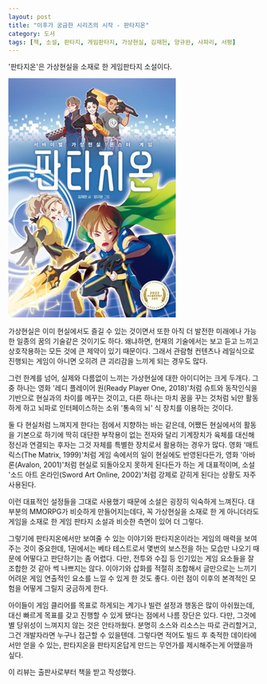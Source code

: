 ```yaml
---
layout: post
title: "이후가 궁금한 시리즈의 시작 - 판타지온"
category: 도서
tags: [책, 소설, 판타지, 게임판타지, 가상현실, 김재헌, 양규완, 사파리, 서평]
---
```


'판타지온'은
가상현실을 소재로 한 게임판타지 소설이다.

![표지](/images/fantasyon-1-book-h480.jpg)

가상현실은 이미 현실에서도 즐길 수 있는 것이면서
또한 아직 더 발전한 미래에나 가능한 일종의 꿈의 기술같은 것이기도 하다.
왜냐하면, 현재의 기술에서는 보고 듣고 느끼고 상호작용하는 모든 것에 큰 제약이 있기 때문이다.
그래서 관람형 컨텐츠나 레일식으로 진행되는 게임이 아니면 오히려 큰 괴리감을 느끼게 되는 경우도 많다.

그런 한계를 넘어, 실제와 다름없이 느끼는 가상현실에 대한 아이디어는 크게 두개다.
그 중 하나는 영화 '레디 플레이어 원(Ready Player One, 2018)'처럼 슈트와 동작인식을 기반으로 현실과의 차이를 메꾸는 것이고,
다른 하나는 마치 꿈을 꾸는 것처럼 뇌만 활동하게 하고 뇌파로 인터페이스하는 소위 '통속의 뇌' 식 장치를 이용하는 것이다.

둘 다 현실처럼 느껴지게 한다는 점에서 지향하는 바는 같은데,
어쨌든 현실에서의 활동을 기본으로 하기에 딱히 대단한 부작용이 없는 전자와 달리
기계장치가 육체를 대신해 정신과 연결되는 후자는
그것 자체를 특별한 장치로서 활용하는 경우가 많다.
영화 '매트릭스(The Matrix, 1999)'처럼 게임 속에서의 일이 현실에도 반영된다든가,
영화 '아바론(Avalon, 2001)'처럼 현실로 되돌아오지 못하게 된다든가 하는 게 대표적이며,
소설 '소드 아트 온라인(Sword Art Online, 2002)'처럼 강제로 갇히게 된다는 상황도 자주 사용된다.

이런 대표적인 설정들을 그대로 사용했기 때문에 소설은 굉장히 익숙하게 느껴진다.
대부분의 MMORPG가 비슷하게 만들어지는데다,
꼭 가상현실을 소재로 한 게 아니더라도 게임을 소재로 한 게임 판타지 소설과 비슷한 측면이 있어 더 그렇다.

그렇기에 판타지온에서만 보여줄 수 있는 이야기와
판타지온이라는 게임의 매력을 보여주는 것이 중요한데,
1권에서는 베타 테스트로서 몇번의 보스전을 하는 모습만 나오기 때문에
어떻다고 판단하기는 좀 어렵다.
다만, 전투와 수집 등 인기있는 게임 요소들을 잘 조합한 것 같아 썩 나쁘지는 않다.
이야기와 삽화를 적절히 조합해서
글만으로는 느끼기 어려운 게임 연출적인 요소를 느낄 수 있게 한 것도 좋다.
이런 점이 이후의 본격적인 모험을 어떻게 그릴지 궁금하게 한다.

아이들이 게임 클리어를 목표로 하게되는 계기나 빌런 설정과 행동은 많이 아쉬웠는데,
대신 빠르게 목표를 갖고 진행할 수 있게 됐다는 점에서 나름 장단은 있다.
다만, 그것에 별 당위성이 느껴지지 않는 것은 안타까웠다.
분명히 소스와 리소스는 따로 관리할거고, 그건 개발자라면 누구나 접근할 수 있을텐데.
그렇다면 적어도 빌드 후 축적한 데이타에서만 얻을 수 있는, 판타지온을 판타지온답게 만드는 무언가를 제시해주는게 어땠을까 싶다.



<div class="im im-info">
이 리뷰는 출판사로부터 책을 받고 작성했다.
</div>
